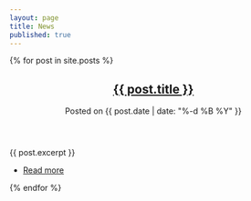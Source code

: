 ```yaml
---
layout: page
title: News
published: true
---
```


{% for post in site.posts %}
<article>
    <header>
        <h2><a href="{{ post.url }}">{{ post.title }}</a></h2>
        <span class="submitted">
            <span>Posted on {{ post.date | date: "%-d %B %Y" }}</span>
        </span>
    </header>
    <div class="content node-blog">{{ post.excerpt }}</div>
    <footer>
        <ul class="links inline">
            <li class="node-readmore first">
                <a href="{{ post.url }}" >Read more</a>
            </li>
        </ul>
    </footer>
</article>
{% endfor %}
